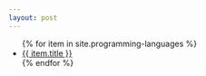 ```yaml
---
layout: post
---
```


<ul>
  {% for item in site.programming-languages %}
    <li>
      <a href="{{ item.url }}">{{ item.title }}</a>
    </li>
  {% endfor %}
</ul>